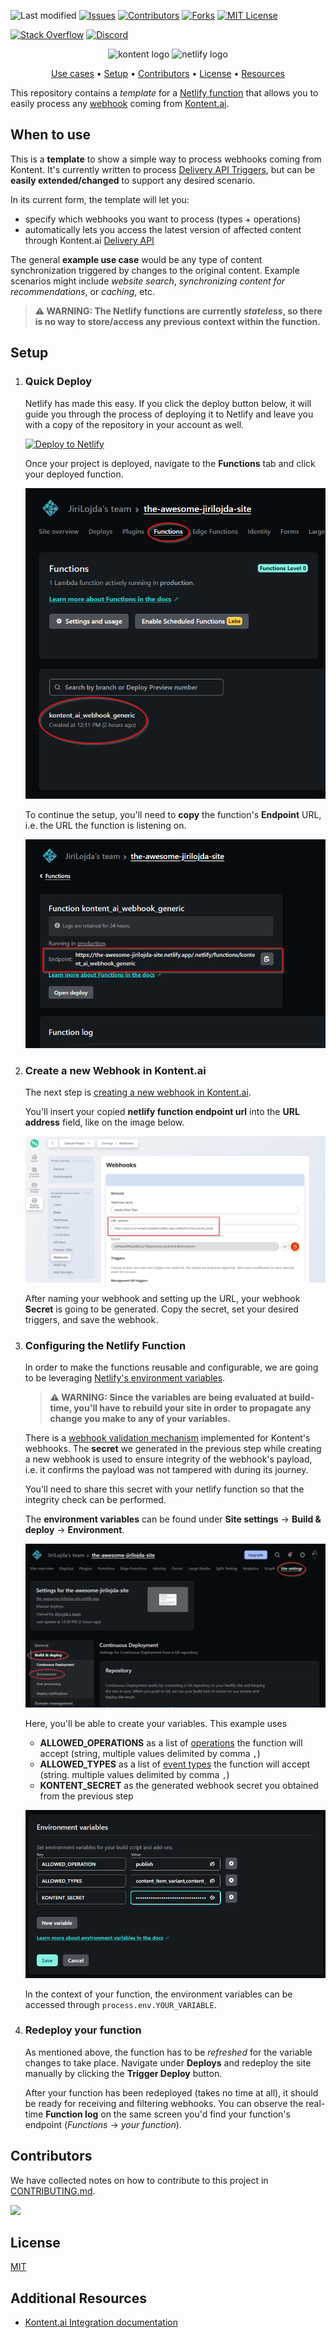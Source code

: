 ![Last modified][last-commit]
[![Issues][issues-shield]][issues-url]
[![Contributors][contributors-shield]][contributors-url]
[![Forks][forks-shield]][forks-url]
[![MIT License][license-shield]][license-url]

[![Stack Overflow][stack-shield]](https://stackoverflow.com/tags/kontent-ai)
[![Discord][discord-shield]](https://discord.gg/SKCxwPtevJ)

<p align="center">
<image src="docs/kai-logo-hor-pos-rgb.svg" alt="kontent logo" width="300" />
<image src="docs/netlify_logo.png" alt="netlify logo" width="300">
</p>

<p align="center">
  <a href="#when-to-use">Use cases</a> •
  <a href="#setup">Setup</a> •
  <a href="#contributors">Contributors</a> •
  <a href="#license">License</a> •
  <a href="#additional-resources">Resources</a>
</p>

This repository contains a _template_ for a [Netlify function](https://docs.netlify.com/functions/overview/) that allows you to easily process any [webhook](https://docs.kontent.ai/tutorials/develop-apps/integrate/webhooks) coming from [Kontent.ai](https://kontent.ai/).

## When to use
This is a **template** to show a simple way to process webhooks coming from Kontent. It's currently written to process [Delivery API Triggers](https://docs.kontent.ai/reference/webhooks-reference#a-delivery-api-triggers), but can be **easily extended/changed** to support any desired scenario.

In its current form, the template will let you:
- specify which webhooks you want to process (types + operations)
- automatically lets you access the latest version of affected content through Kontent.ai [Delivery API](https://docs.kontent.ai/reference/delivery-api)

The general **example use case** would be any type of content synchronization triggered by changes to the original content. Example scenarios might include _website search_, _synchronizing content for recommendations_, or _caching_, etc. 

> **⚠ WARNING: The Netlify functions are currently _stateless_, so there is no way to store/access any previous context within the function.**

## Setup

1. ### Quick Deploy
    Netlify has made this easy. If you click the deploy button below, it will guide you through the process of deploying it to Netlify and leave you with a copy of the repository in your account as well.

    [![Deploy to Netlify](https://www.netlify.com/img/deploy/button.svg)](https://app.netlify.com/start/deploy?repository=https://github.com/kontent-ai/netlify-webhook-processor)

    Once your project is deployed, navigate to the **Functions** tab and click your deployed function. 

    ![Netlify function](docs/netlify_function_01.png)

    To continue the setup, you'll need to **copy** the function's **Endpoint** URL, i.e. the URL the function is listening on. 

    ![Netlify function endpoint](docs/netlify_function_02.png)
2. ### Create a new Webhook in Kontent.ai
    The next step is [creating a new webhook in Kontent.ai](https://docs.kontent.ai/tutorials/develop-apps/integrate/webhooks#a-create-a-webhook). 

    You'll insert your copied **netlify function endpoint url** into the **URL address** field, like on the image below. 

    ![Kontent.ai Webhook URL](docs/kontent-ai_webhook_url.png)

    After naming your webhook and setting up the URL, your webhook **Secret** is going to be generated. Copy the secret, set your desired triggers, and save the webhook. 

3. ### Configuring the Netlify Function
    In order to make the functions reusable and configurable, we are going to be leveraging [Netlify's environment variables](https://docs.netlify.com/configure-builds/environment-variables/).

    > **⚠ WARNING: Since the variables are being evaluated at build-time, you'll have to rebuild your site in order to propagate any change you make to any of your variables.**

    There is a [webhook validation mechanism](https://docs.kontent.ai/tutorials/develop-apps/integrate/webhooks#a-validate-received-notifications) implemented for Kontent's webhooks. 
    The **secret** we generated in the previous step while creating a new webhook is used to ensure integrity of the webhook's payload, i.e. it confirms the payload was not tampered with during its journey.

    You'll need to share this secret with your netlify function so that the integrity check can be performed. 

    The **environment variables** can be found under **Site settings** -> **Build & deploy** -> **Environment**.

    ![Netlify Environment settings](docs/netlify_variables.png)

    Here, you'll be able to create your variables. This example uses 
    
    - **ALLOWED_OPERATIONS** as a list of [operations](https://docs.kontent.ai/reference/webhooks-reference#a-types-and-operations) the function will accept (string, multiple values delimited by comma `,`)
    - **ALLOWED_TYPES** as a list of [event types](https://docs.kontent.ai/reference/webhooks-reference#a-types-and-operations) the function will accept (string. multiple values delimited by comma `,`)
    - **KONTENT_SECRET** as the generated webhook secret you obtained from the previous step 

    ![Netlify Environment settings](docs/netlify_variables2.png)

    In the context of your function, the environment variables can be accessed through `process.env.YOUR_VARIABLE`.  

4. ### Redeploy your function
    As mentioned above, the function has to be _refreshed_ for the variable changes to take place. Navigate under **Deploys** and redeploy the site manually by clicking the **Trigger Deploy** button. 

    After your function has been redeployed (takes no time at all), it should be ready for receiving and filtering webhooks. You can observe the real-time **Function log** on the same screen you'd find your function's endpoint (_Functions_ -> _your function_). 


## Contributors
We have collected notes on how to contribute to this project in [CONTRIBUTING.md](CONTRIBUTING.md).

<a href="https://github.com/kontent-ai/netlify-webhook-processor/graphs/contributors">
  <img src="https://contrib.rocks/image?repo=kontent-ai/netlify-webhook-processor" />
</a>

## License

[MIT](https://tldrlegal.com/license/mit-license)

## Additional Resources

- [Kontent.ai Integration documentation](https://docs.kontent.ai/tutorials/develop-apps/integrate/integrations-overview)


[last-commit]: https://img.shields.io/github/last-commit/kontent-ai/netlify-webhook-processor?style=for-the-badge
[contributors-shield]: https://img.shields.io/github/contributors/kontent-ai/netlify-webhook-processor.svg?style=for-the-badge
[contributors-url]: https://github.com/kontent-ai/netlify-webhook-processor/graphs/contributors
[forks-shield]: https://img.shields.io/github/forks/kontent-ai/netlify-webhook-processor.svg?style=for-the-badge
[forks-url]: https://github.com/kontent-ai/netlify-webhook-processor/network/members
[stars-shield]: https://img.shields.io/github/stars/kontent-ai/netlify-webhook-processor.svg?style=for-the-badge
[stars-url]: https://github.com/kontent-ai/netlify-webhook-processor/stargazers
[issues-shield]: https://img.shields.io/github/issues/kontent-ai/netlify-webhook-processor.svg?style=for-the-badge
[issues-url]: https://github.com/kontent-ai/netlify-webhook-processor/issues
[license-shield]: https://img.shields.io/github/license/kontent-ai/netlify-webhook-processor.svg?style=for-the-badge
[license-url]: https://github.com/kontent-ai/netlify-webhook-processor/blob/master/LICENSE
[stack-shield]: https://img.shields.io/badge/Stack%20Overflow-ASK%20NOW-FE7A16.svg?logo=stackoverflow&logoColor=white&style=for-the-badge
[discord-shield]: https://img.shields.io/discord/821885171984891914?label=Discord&logo=Discord&logoColor=white&style=for-the-badge
[product-demo]: docs/demo.gif?raw=true
